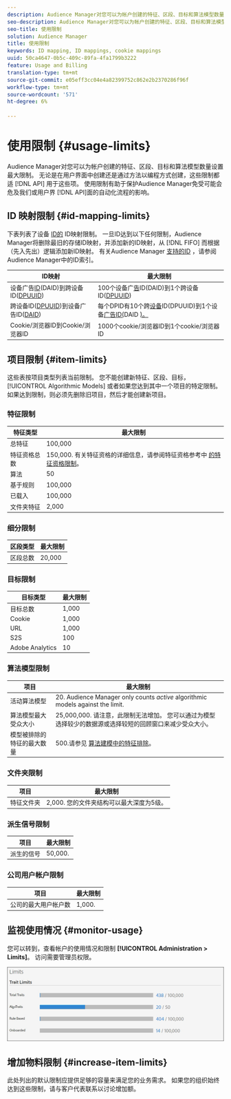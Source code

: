 ```yaml
---
description: Audience Manager对您可以为帐户创建的特征、区段、目标和算法模型数量设置最大限制。 无论是在用户界面中创建还是通过API方法以编程方式创建，这些限制都适用于这些项。 使用限制有助于保护Audience Manager免受可能会破坏我们API或用户界面的自动化流程的影响。
seo-description: Audience Manager对您可以为帐户创建的特征、区段、目标和算法模型数量设置最大限制。 无论是在用户界面中创建还是通过API方法以编程方式创建，这些限制都适用于这些项。 使用限制有助于保护Audience Manager免受可能会破坏我们API或用户界面的自动化流程的影响。
seo-title: 使用限制
solution: Audience Manager
title: 使用限制
keywords: ID mapping, ID mappings, cookie mappings
uuid: 50ca4647-0b5c-409c-89fa-4fa1799b3222
feature: Usage and Billing
translation-type: tm+mt
source-git-commit: e05eff3cc04e4a82399752c862e2b2370286f96f
workflow-type: tm+mt
source-wordcount: '571'
ht-degree: 6%

---
```



# 使用限制 {#usage-limits}

Audience Manager对您可以为帐户创建的特征、区段、目标和算法模型数量设置最大限制。 无论是在用户界面中创建还是通过方法以编程方式创建，这些限制都适 [!DNL API] 用于这些项。 使用限制有助于保护Audience Manager免受可能会危及我们或用户界 [!DNL API]面的自动化流程的影响。

## ID 映射限制 {#id-mapping-limits}

下表列表了设备 [ID的](../../integration/sending-audience-data/batch-data-transfer-explained/id-sync-http.md) ID映射限制。 一旦ID达到以下任何限制，Audience Manager将删除最旧的存储ID映射，并添加新的ID映射，从 [!DNL FIFO] 而根据（先入先出）逻辑添加新ID映射。 有关Audience Manager [支持的ID](../../reference/ids-in-aam.md) ，请参阅Audience Manager中的ID索引。

| ID映射 | 最大限制 |
|-----------|-------------- |
| 设备广告[ID](../../reference/ids-in-aam.md)(DAID)到跨设备ID([DPUUID](../../reference/ids-in-aam.md)) | 100个设备广[告](../../reference/ids-in-aam.md)ID(DAID)到1个跨设备ID([DPUUID](../../reference/ids-in-aam.md)) |
| 跨设备ID([DPUUID](../../reference/ids-in-aam.md))到设备广告ID([DAID](../../reference/ids-in-aam.md)) | 每个DPID有10个跨[设备](../../reference/ids-in-aam.md)ID(DPUUID)到1个设备[广告ID(](../../reference/ids-in-aam.md)DAID [)。](../../reference/ids-in-aam.md) |
| Cookie/浏览器ID到Cookie/浏览器ID | 1000个cookie/浏览器ID到1个cookie/浏览器ID |

## 项目限制 {#item-limits}

这些表按项目类型列表当前限制。 您不能创建新特征、区段、目标， [!UICONTROL Algorithmic Models] 或者如果您达到其中一个项目的特定限制。 如果达到限制，则必须先删除旧项目，然后才能创建新项目。

### 特征限制

| 特征类型 | 最大限制 |
| -------------------------- | ------------------------------------- |
| 总特征 | 100,000 |
| 特征资格总数 | 150,000. 有关特征资格的详细信息，请参阅特征资格参考中 [的特征资格限制](/help/using/features/traits/trait-and-segment-qualification-reference.md#trait-qualification-limit)。 |
| 算法 | 50 |
| 基于规则 | 100,000 |
| 已载入 | 100,000 |
| 文件夹特征 | 2,000 |

### 细分限制

| 区段类型 | 最大限制 |
| -------------- | ------------- |
| 区段总数 | 20,000 |

### 目标限制

| 目标类型 | 最大限制 |
| ------------------ | ------------- |
| 目标总数 | 1,000 |
| Cookie | 1,000 |
| URL | 1,000 |
| S2S | 100 |
| Adobe Analytics | 10 |

### 算法模型限制

| 项目 | 最大限制 |
| -------- | ----- |
| 活动算法模型 | 20. Audience Manager only counts *active* algorithmic models against the limit. |
| 算法模型最大受众大小 | 25,000,000.  请注意，此限制无法增加。 您可以通过为模型选择较少的数据源或选择较短的回顾窗口来减少受众大小。 |
| 模型被排除的特征的最大数量 | 500.请参见 [算法建模中的特征排除](/help/using/features/algorithmic-models/trait-exclusion-algo-models.md)。 |

### 文件夹限制

| 项目 | 最大限制 |
| ------------- | ------------------ |
| 特征文件夹 | 2,000.  您的文件夹结构可以最大深度为5级。 |

### 派生信号限制

| 项目 | 最大限制 |
| --------------- | ------------- |
| 派生的信号 | 50,000. |

### 公司用户帐户限制

| 项目 | 最大限制 |
| ----------- | ------------- |
| 公司的最大用户帐户数 | 1,000. |

## 监视使用情况 {#monitor-usage}

您可以转到，查看帐户的使用情况和限制 **[!UICONTROL Administration > Limits]**。 访问需要管理员权限。

![使用限制图像](assets/usage-limits.png)

## 增加物料限制 {#increase-item-limits}

此处列出的默认限制应提供足够的容量来满足您的业务需求。 如果您的组织始终达到这些限制，请与客户代表联系以讨论增加额。